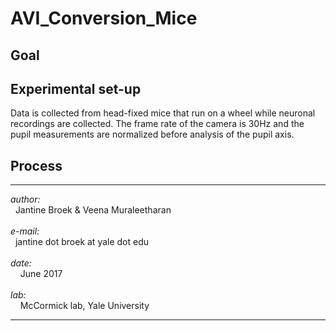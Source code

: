 # AVI_Conversion_Mice



**Goal**
----




**Experimental set-up**
---
Data is collected from head-fixed mice that run on a wheel while neuronal recordings are collected. The frame rate of the camera is 30Hz and the pupil measurements are normalized before analysis of the pupil axis.



**Process**
-------



----------


*author:* <br> &nbsp; Jantine Broek & Veena Muraleetharan <br><br>
*e-mail:* <br> &nbsp; jantine dot broek at yale dot edu <br><br>
*date:* <br> &nbsp; &nbsp; June 2017 <br><br>
*lab:* <br> &nbsp; &nbsp; McCormick lab, Yale University


----------
